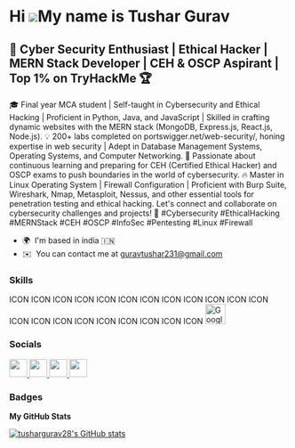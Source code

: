Hi ![](https://user-images.githubusercontent.com/18350557/176309783-0785949b-9127-417c-8b55-ab5a4333674e.gif)My name is Tushar Gurav
====================================================================================================================================

🔐 Cyber Security Enthusiast | Ethical Hacker | MERN Stack Developer | CEH & OSCP Aspirant | Top 1% on TryHackMe 🏆
-------------------------------------------------------------------------------------------------------------------

🎓 Final year MCA student | Self-taught in Cybersecurity and Ethical Hacking | Proficient in Python, Java, and JavaScript | Skilled in crafting dynamic websites with the MERN stack (MongoDB, Express.js, React.js, Node.js). 💡 200+ labs completed on portswigger.net/web-security/, honing expertise in web security | Adept in Database Management Systems, Operating Systems, and Computer Networking. 🚀 Passionate about continuous learning and preparing for CEH (Certified Ethical Hacker) and OSCP exams to push boundaries in the world of cybersecurity. 🔥 Master in Linux Operating System | Firewall Configuration | Proficient with Burp Suite, Wireshark, Nmap, Metasploit, Nessus, and other essential tools for penetration testing and ethical hacking. Let's connect and collaborate on cybersecurity challenges and projects! 🔐 #Cybersecurity #EthicalHacking #MERNStack #CEH #OSCP #InfoSec #Pentesting #Linux #Firewall

* 🌍  I'm based in india 🇮🇳
* ✉️  You can contact me at [guravtushar231@gmail.com](mailto:guravtushar231@gmail.com)

### Skills


<p align="left">
ICON ICON ICON ICON ICON ICON ICON ICON ICON ICON ICON ICON ICON ICON ICON ICON ICON ICON ICON ICON ICON
<a href="https://cloud.google.com/" target="_blank" rel="noreferrer"><img src="https://raw.githubusercontent.com/danielcranney/readme-generator/main/public/icons/skills/googlecloud-colored.svg" width="36" height="36" alt="Google Cloud" /></a>
</p>


### Socials

<p align="left"> <a href="https://www.github.com/tushargurav28" target="_blank" rel="noreferrer"> <picture> <source media="(prefers-color-scheme: dark)" srcset="https://raw.githubusercontent.com/danielcranney/readme-generator/main/public/icons/socials/github-dark.svg" /> <source media="(prefers-color-scheme: light)" srcset="https://raw.githubusercontent.com/danielcranney/readme-generator/main/public/icons/socials/github.svg" /> <img src="https://raw.githubusercontent.com/danielcranney/readme-generator/main/public/icons/socials/github.svg" width="32" height="32" /> </picture> </a> <a href="http://www.instagram.com/tushar.evilscript" target="_blank" rel="noreferrer"> <picture> <source media="(prefers-color-scheme: dark)" srcset="undefined" /> <source media="(prefers-color-scheme: light)" srcset="https://raw.githubusercontent.com/danielcranney/readme-generator/main/public/icons/socials/instagram.svg" /> <img src="https://raw.githubusercontent.com/danielcranney/readme-generator/main/public/icons/socials/instagram.svg" width="32" height="32" /> </picture> </a> <a href="https://www.linkedin.com/in/tushargurav-infosec" target="_blank" rel="noreferrer"> <picture> <source media="(prefers-color-scheme: dark)" srcset="undefined" /> <source media="(prefers-color-scheme: light)" srcset="https://raw.githubusercontent.com/danielcranney/readme-generator/main/public/icons/socials/linkedin.svg" /> <img src="https://raw.githubusercontent.com/danielcranney/readme-generator/main/public/icons/socials/linkedin.svg" width="32" height="32" /> </picture> </a> <a href="https://www.twitter.com/TusharG75983548" target="_blank" rel="noreferrer"> <picture> <source media="(prefers-color-scheme: dark)" srcset="undefined" /> <source media="(prefers-color-scheme: light)" srcset="https://raw.githubusercontent.com/danielcranney/readme-generator/main/public/icons/socials/twitter.svg" /> <img src="https://raw.githubusercontent.com/danielcranney/readme-generator/main/public/icons/socials/twitter.svg" width="32" height="32" /> </picture> </a></p>

### Badges

<b>My GitHub Stats</b>

<a href="http://www.github.com/tushargurav28"><img src="https://github-readme-stats.vercel.app/api?username=tushargurav28&show_icons=true&hide=&count_private=true&title_color=0891b2&text_color=ffffff&icon_color=0891b2&bg_color=1c1917&hide_border=true&show_icons=true" alt="tushargurav28's GitHub stats" /></a>
